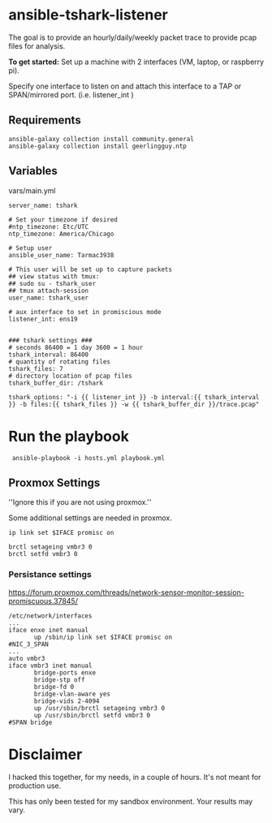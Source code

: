 # ansible-tshark-listener

The goal is to provide an hourly/daily/weekly packet trace to provide pcap files for analysis.

**To get started:**
Set up a machine with 2 interfaces (VM, laptop, or raspberry pi).

Specify one interface to listen on and attach this interface to a TAP or SPAN/mirrored port. (i.e. listener_int )


## Requirements

```
ansible-galaxy collection install community.general
ansible-galaxy collection install geerlingguy.ntp
```
## Variables
vars/main.yml
```
server_name: tshark

# Set your timezone if desired
#ntp_timezone: Etc/UTC
ntp_timezone: America/Chicago

# Setup user
ansible_user_name: Tarmac3938

# This user will be set up to capture packets
## view status with tmux:
## sudo su - tshark_user
## tmux attach-session
user_name: tshark_user

# aux interface to set in promiscious mode
listener_int: ens19


### tshark settings ###
# seconds 86400 = 1 day 3600 = 1 hour
tshark_interval: 86400
# quantity of rotating files
tshark_files: 7
# directory location of pcap files
tshark_buffer_dir: /tshark

tshark_options: "-i {{ listener_int }} -b interval:{{ tshark_interval }} -b files:{{ tshark_files }} -w {{ tshark_buffer_dir }}/trace.pcap"

```
# Run the playbook

``` ansible-playbook -i hosts.yml playbook.yml```

## Proxmox Settings
''Ignore this if you are not using proxmox.''

Some additional settings are needed in proxmox.

```
ip link set $IFACE promisc on

brctl setageing vmbr3 0
brctl setfd vmbr3 0

```

### Persistance settings



 https://forum.proxmox.com/threads/network-sensor-monitor-session-promiscuous.37845/
 ```
/etc/network/interfaces
...
iface enxe inet manual
        up /sbin/ip link set $IFACE promisc on
#NIC_3_SPAN
...
auto vmbr3
iface vmbr3 inet manual
        bridge-ports enxe
        bridge-stp off
        bridge-fd 0
        bridge-vlan-aware yes
        bridge-vids 2-4094
        up /usr/sbin/brctl setageing vmbr3 0
        up /usr/sbin/brctl setfd vmbr3 0
#SPAN bridge
 ```

# Disclaimer

I hacked this together, for my needs, in a couple of hours. It's not meant for production use.

This has only been tested for my sandbox environment. Your results may vary.
